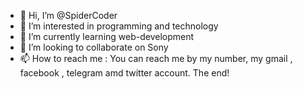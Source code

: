 - 👋 Hi, I’m @SpiderCoder
- 👀 I’m interested in programming and technology
- 🌱 I’m currently learning web-development
- 💞️ I’m looking to collaborate on Sony
- 📫 How to reach me : You can reach me by my number, my gmail , facebook , telegram amd twitter account.
The end!

<!---
SpiderC0der/SpiderC0der is a ✨ special ✨ repository because its `README.md` (this file) appears on your GitHub profile.
You can click the Preview link to take a look at your changes.
--->
